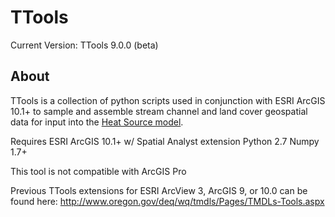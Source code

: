 TTools 
======
Current Version: TTools 9.0.0 (beta)

## About

TTools is a collection of python scripts used in conjunction with ESRI ArcGIS 10.1+ to sample and assemble 
stream channel and land cover geospatial data for input into the [Heat Source model][1].


Requires
ESRI ArcGIS 10.1+ w/ Spatial Analyst extension
Python 2.7 
Numpy 1.7+

This tool is not compatible with ArcGIS Pro

Previous TTools extensions for ESRI ArcView 3, ArcGIS 9, or 10.0 can be found here: http://www.oregon.gov/deq/wq/tmdls/Pages/TMDLs-Tools.aspx

[1]: https://github.com/DEQrmichie/heatsource-9
